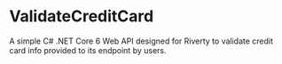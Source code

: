 # ValidateCreditCard
 A simple C# .NET Core 6 Web API designed for Riverty to validate credit card info provided to its endpoint by users.
